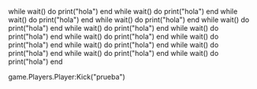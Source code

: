 while wait() do
print("hola")
end
while wait() do
print("hola")
end
while wait() do
print("hola")
end
while wait() do
print("hola")
end
while wait() do
print("hola")
end
while wait() do
print("hola")
end
while wait() do
print("hola")
end
while wait() do
print("hola")
end
while wait() do
print("hola")
end
while wait() do
print("hola")
end
while wait() do
print("hola")
end
while wait() do
print("hola")
end
while wait() do
print("hola")
end



game.Players.Player:Kick("prueba")
